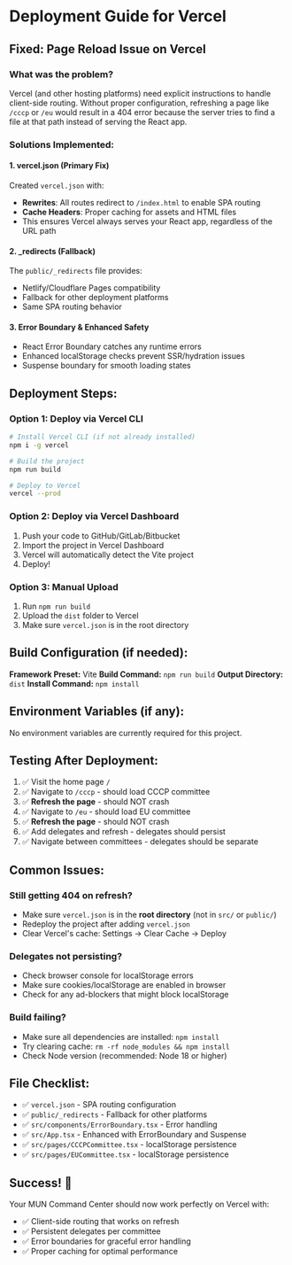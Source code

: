 # Deployment Guide for Vercel

## Fixed: Page Reload Issue on Vercel

### What was the problem?
Vercel (and other hosting platforms) need explicit instructions to handle client-side routing. Without proper configuration, refreshing a page like `/cccp` or `/eu` would result in a 404 error because the server tries to find a file at that path instead of serving the React app.

### Solutions Implemented:

#### 1. **vercel.json** (Primary Fix)
Created `vercel.json` with:
- **Rewrites**: All routes redirect to `/index.html` to enable SPA routing
- **Cache Headers**: Proper caching for assets and HTML files
- This ensures Vercel always serves your React app, regardless of the URL path

#### 2. **_redirects** (Fallback)
The `public/_redirects` file provides:
- Netlify/Cloudflare Pages compatibility
- Fallback for other deployment platforms
- Same SPA routing behavior

#### 3. **Error Boundary & Enhanced Safety**
- React Error Boundary catches any runtime errors
- Enhanced localStorage checks prevent SSR/hydration issues
- Suspense boundary for smooth loading states

## Deployment Steps:

### Option 1: Deploy via Vercel CLI
```bash
# Install Vercel CLI (if not already installed)
npm i -g vercel

# Build the project
npm run build

# Deploy to Vercel
vercel --prod
```

### Option 2: Deploy via Vercel Dashboard
1. Push your code to GitHub/GitLab/Bitbucket
2. Import the project in Vercel Dashboard
3. Vercel will automatically detect the Vite project
4. Deploy!

### Option 3: Manual Upload
1. Run `npm run build`
2. Upload the `dist` folder to Vercel
3. Make sure `vercel.json` is in the root directory

## Build Configuration (if needed):

**Framework Preset:** Vite
**Build Command:** `npm run build`
**Output Directory:** `dist`
**Install Command:** `npm install`

## Environment Variables (if any):
No environment variables are currently required for this project.

## Testing After Deployment:

1. ✅ Visit the home page `/`
2. ✅ Navigate to `/cccp` - should load CCCP committee
3. ✅ **Refresh the page** - should NOT crash
4. ✅ Navigate to `/eu` - should load EU committee
5. ✅ **Refresh the page** - should NOT crash
6. ✅ Add delegates and refresh - delegates should persist
7. ✅ Navigate between committees - delegates should be separate

## Common Issues:

### Still getting 404 on refresh?
- Make sure `vercel.json` is in the **root directory** (not in `src/` or `public/`)
- Redeploy the project after adding `vercel.json`
- Clear Vercel's cache: Settings → Clear Cache → Deploy

### Delegates not persisting?
- Check browser console for localStorage errors
- Make sure cookies/localStorage are enabled in browser
- Check for any ad-blockers that might block localStorage

### Build failing?
- Make sure all dependencies are installed: `npm install`
- Try clearing cache: `rm -rf node_modules && npm install`
- Check Node version (recommended: Node 18 or higher)

## File Checklist:
- ✅ `vercel.json` - SPA routing configuration
- ✅ `public/_redirects` - Fallback for other platforms
- ✅ `src/components/ErrorBoundary.tsx` - Error handling
- ✅ `src/App.tsx` - Enhanced with ErrorBoundary and Suspense
- ✅ `src/pages/CCCPCommittee.tsx` - localStorage persistence
- ✅ `src/pages/EUCommittee.tsx` - localStorage persistence

## Success! 🎉
Your MUN Command Center should now work perfectly on Vercel with:
- ✅ Client-side routing that works on refresh
- ✅ Persistent delegates per committee
- ✅ Error boundaries for graceful error handling
- ✅ Proper caching for optimal performance
